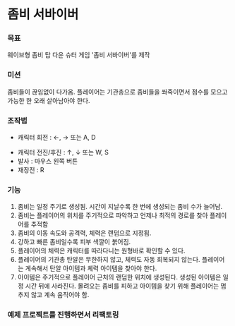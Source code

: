 # 좀비 서바이버

### 목표

웨이브형 좀비 탑 다운 슈터 게임 '좀비 서바이버'를 제작

### 미션

좀비들이 끊임없이 다가옴. 플레이어는 기관총으로 좀비들을 쏴죽이면서 점수를 모으고 가능한 한 오래 살아남아야 한다.

### 조작법

- 캐릭터 회전 : ←, → 또는 A, D

* 캐릭터 전진/후진 : ↑, ↓ 또는 W, S
* 발사 : 마우스 왼쪽 버튼
* 재장전 : R

### 기능

1. 좀비는 일정 주기로 생성됨. 시간이 지날수록 한 번에 생성되는 좀비 수가 늘어남.
2. 좀비는 플레이어의 위치를 주기적으로 파악하고 언제나 최적의 경로를 찾아 플레이어를 추적함
3. 좀비의 이동 속도와 공격력, 체력은 랜덤으로 지정됨.
4. 강하고 빠른 좀비일수록 피부 색깔이 붉어짐.
5. 플레이어의 체력은 캐릭터를 따라다니는 원형바로 확인할 수 있다.
6. 플레이어의 기관총 탄알은 무한하지 않고, 체력도 자동 회복되지 않는다. 플레이어는 계속해서 탄알 아이템과 체력 아이템을 찾아야 한다.
7. 아이템은 주기적으로 플레이어 근처의 랜덤한 위치에 생성된다. 생성된 아이템은 일정 시간 뒤에 사라진다. 몰려오는 좀비를 피하고 아이템을 찾기 위해 플레이어는 멈추지 않고 계속 움직어야 함.

### 예제 프로젝트를 진행하면서 리팩토링
